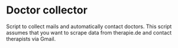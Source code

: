 # Doctor collector
 Script to collect mails and automatically contact doctors. This script assumes that you want to scrape data from therapie.de and contact therapists via Gmail.
